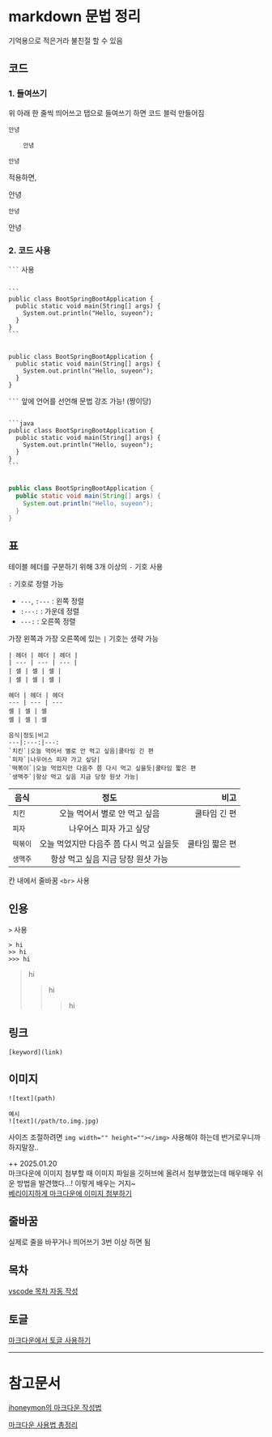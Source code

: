 # markdown 문법 정리

기억용으로 적은거라 불친절 할 수 있음

## 코드
### 1. 들여쓰기
위 아래 한 줄씩 띄어쓰고 탭으로 들여쓰기 하면 코드 블럭 만들어짐
```
안녕

    안녕

안녕
```
적용하면,

안녕

    안녕

안녕

### 2. 코드 사용
` ``` ` 사용

<pre>
<code>
```
public class BootSpringBootApplication {
  public static void main(String[] args) {
    System.out.println("Hello, suyeon");
  }
}
```
</code>
</pre>

```
public class BootSpringBootApplication {
  public static void main(String[] args) {
    System.out.println("Hello, suyeon");
  }
}
```

` ``` ` 앞에 언어를 선언해 문법 강조 가능! (짱이당)

<pre>
<code>
```java
public class BootSpringBootApplication {
  public static void main(String[] args) {
    System.out.println("Hello, suyeon");
  }
}
```
</code>
</pre>

```java
public class BootSpringBootApplication {
  public static void main(String[] args) {
    System.out.println("Hello, suyeon");
  }
}
```

## 표
테이블 헤더를 구분하기 위해 3개 이상의 `-` 기호 사용

`:` 기호로 정렬 가능

- `---`, `:---` : 왼쪽 정렬
- `:---:` : 가운데 정렬
- `---:` : 오른쪽 정렬

가장 왼쪽과 가장 오른쪽에 있는 `|` 기호는 생략 가능

```
| 헤더 | 헤더 | 헤더 |
| --- | --- | --- |
| 셀 | 셀 | 셀 |
| 셀 | 셀 | 셀 |

헤더 | 헤더 | 헤더
--- | --- | ---
셀 | 셀 | 셀
셀 | 셀 | 셀
```
```
음식|정도|비고
---|:---:|---:
`치킨`|오늘 먹어서 별로 안 먹고 싶음|쿨타임 긴 편
`피자`|나우어스 피자 가고 싶당|
`떡볶이`|오늘 먹었지만 다음주 쯤 다시 먹고 싶을듯|쿨타임 짧은 편
`생맥주`|항상 먹고 싶음 지금 당장 원샷 가능|
```

음식|정도|비고
---|:---:|---:
`치킨`|오늘 먹어서 별로 안 먹고 싶음|쿨타임 긴 편
`피자`|나우어스 피자 가고 싶당|
`떡볶이`|오늘 먹었지만 다음주 쯤 다시 먹고 싶을듯|쿨타임 짧은 편
`생맥주`|항상 먹고 싶음 지금 당장 원샷 가능|

칸 내에서 줄바꿈 `<br>` 사용

## 인용
`>` 사용
```
> hi
>> hi
>>> hi
```
> hi
>> hi
>>> hi

## 링크
```
[keyword](link)
```

## 이미지
```
![text](path)

예시
![text](/path/to.img.jpg)
```

사이즈 조절하려면 `img width="" height=""></img>` 사용해야 하는데 번거로우니까 하지말장..

++ 2025.01.20   
마크다운에 이미지 첨부할 때 이미지 파일을 깃허브에 올려서 첨부했었는데 매우매우 쉬운 방법을 발견했다...! 이렇게 배우는 거지~   
[베리이지하게 마크다운에 이미지 첨부하기](https://devdharu.tistory.com/entry/GitHub-README%EC%97%90-%EC%9D%B4%EB%AF%B8%EC%A7%80-%EC%98%AC%EB%A6%AC%EB%8A%94-%EB%B0%A9%EB%B2%95)

## 줄바꿈
실제로 줄을 바꾸거나 띄어쓰기 3번 이상 하면 됨

## 목차
[vscode 목차 자동 작성](https://jacking75.github.io/VS_code_20221217/)

## 토글
[마크다운에서 토글 사용하기](https://4sii.tistory.com/480#google_vignette)

---

# 참고문서
[ihoneymon의 마크다운 작성법](https://gist.github.com/ihoneymon/652be052a0727ad59601)

[마크다운 사용법 총정리](https://www.heropy.dev/p/B74sNE)